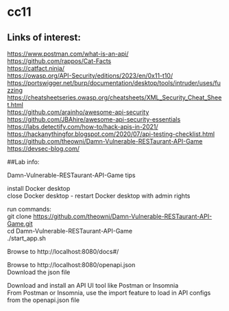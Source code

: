 # cc11  
  
## Links of interest:  
  
https://www.postman.com/what-is-an-api/  
https://github.com/rappos/Cat-Facts  
https://catfact.ninja/  
https://owasp.org/API-Security/editions/2023/en/0x11-t10/  
https://portswigger.net/burp/documentation/desktop/tools/intruder/uses/fuzzing  
https://cheatsheetseries.owasp.org/cheatsheets/XML_Security_Cheat_Sheet.html  
https://github.com/arainho/awesome-api-security  
https://github.com/JBAhire/awesome-api-security-essentials  
https://labs.detectify.com/how-to/hack-apis-in-2021/  
https://hackanythingfor.blogspot.com/2020/07/api-testing-checklist.html  
https://github.com/theowni/Damn-Vulnerable-RESTaurant-API-Game  
https://devsec-blog.com/  

##Lab info:

Damn-Vulnerable-RESTaurant-API-Game tips

install Docker desktop  
close Docker desktop - restart Docker desktop with admin rights  

run commands:  
git clone https://github.com/theowni/Damn-Vulnerable-RESTaurant-API-Game.git  
cd Damn-Vulnerable-RESTaurant-API-Game  
./start_app.sh  

Browse to http://localhost:8080/docs#/  

Browse to http://localhost:8080/openapi.json  
Download the json file  

Download and install an API UI tool like Postman or Insomnia  
From Postman or Insomnia, use the import feature to load in API configs from the openapi.json file  
